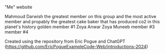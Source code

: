 "Me" website

Mahmoud Darwish the greatest member on this group and the most active member and propably the greatest cake baker that has produced co2 in this planet's history 
golden member #1
Zoya Anwar
Zoya Muneeb
member #3
member #4

Created using the repository from Eric Pogue and ChatGPT (https://github.com/EricPogueExampleCode-Web/introductions-2024)

